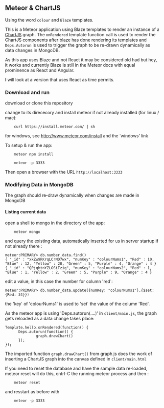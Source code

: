 ## Meteor & ChartJS

Using the word ```colour``` and ```Blaze``` templates.

This is a Meteor application using Blaze templates to render an instance of a
[ChartJS](http://www.chartjs.org) graph. The ```onRendered``` template function
call is used to render the ChartJS components after blaze has done rendering
its templates and ```Deps.Autorun``` is used to trigger the graph to be re-drawn 
dynamically as data changes in MongoDB.

As this app uses Blaze and not React it may be considered old had but hey, it works
and currently Blaze is still in the Meteor docs with equal prominence as React
and Angular.

I will look at a version that uses React as time permits. 

### Download and run

download or clone this repository

change to its dirececory and install meteor if not already installed (for linux / mac):

        curl https://install.meteor.com/ | sh

for windows, see http://www.meteor.com/install and the 'windows' link

To setup & run the app:

        meteor npm install 
        
        meteor -p 3333

Then open a browser with the URL ```http://localhost:3333```

### Modifying Data in MongoDB

The graph should re-draw dynamically when changes are made in MongoDB

#### Listing current data

open a shell to mongo in the directory of the app:

        meteor mongo

and query the existing data, automatically inserted for us in server startup 
if not already there :

```
meteor:PRIMARY> db.number_data.find()
{ "_id" : "xkZw9RKrqLCrND7wx", "numKey" : "colourNums1", "Red" : 10, "Blue" : 12, "Yellow" : 20, "Green" : 5, "Purple" : 4, "Orange" : 4 }
{ "_id" : "QPjqhtnYZLGSiTziq", "numKey" : "colourNums2", "Red" : 1, "Blue" : 1, "Yellow" : 2, "Green" : 5, "Purple" : 9, "Orange" : 4 }
```

edit a value, in this case the number for column 'red':

```
meteor:PRIMARY> db.number_data.update({numKey: "colourNums1"},{$set: {Red: 34}})
```

the 'key' of 'colourNums1' is used to 'set' the value of the column 'Red'.

As the meteor app is using 'Deps.autorun(....)' in ```client/main.js```, the graph gets reloaded as a 
data change takes place:

```
Template.hello.onRendered(function() {                                                                                                                                  
      Deps.autorun(function() {
              graph.drawChart()
      });
});                                                                                                                                                                     
```
The imported function ```graph.drawChart()``` from graph.js does the work of
inserting a ChartJS graph into the canvas defined in ```client/main.html```

If you need to reset the database and have the sample data re-loaded, meteor
  reset will do this, cntrl-C the running meteor process and then :

        meteor reset

and resstart as before with 

        meteor -p 3333


